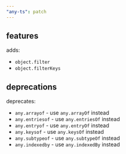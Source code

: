 ```yaml
---
"any-ts": patch
---
```


## features
adds:
- `object.filter`
- `object.filterKeys`

## deprecations
deprecates: 
- `any.arrayof` - use `any.arrayOf` instead
- `any.entriesof` - use `any.entriesOf` instead
- `any.entryof` - use `any.entryOf` instead
- `any.keysof` - use `any.keysOf` instead
- `any.subtypeof` - use `any.subtypeOf` instead
- `any.indexedby` - use `any.indexedBy` instead
